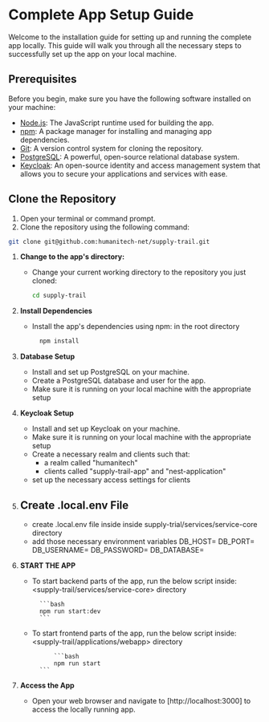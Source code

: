 # Complete App Setup Guide

Welcome to the installation guide for setting up and running the complete app locally.
This guide will walk you through all the necessary steps to successfully set up the app on your local machine.

## Prerequisites

Before you begin, make sure you have the following software installed on your machine:

- [Node.js](https://nodejs.org/): The JavaScript runtime used for building the app.
- [npm](https://www.npmjs.com/): A package manager for installing and managing app dependencies.
- [Git](https://git-scm.com/): A version control system for cloning the repository.
- [PostgreSQL](https://www.postgresql.org/): A powerful, open-source relational database system.
- [Keycloak](https://www.keycloak.org/): An open-source identity and access management system that allows you to secure your applications and services with ease.

## Clone the Repository

1. Open your terminal or command prompt.
2. Clone the repository using the following command:

```bash
git clone git@github.com:humanitech-net/supply-trail.git
```

1.  **Change to the app's directory:**

    - Change your current working directory to the repository you just cloned:

      ```bash
      cd supply-trail
      ```

2.  **Install Dependencies**

    - Install the app's dependencies using npm: in the root directory

      ```bash
        npm install
      ```

3.  **Database Setup**

    - Install and set up PostgreSQL on your machine.
    - Create a PostgreSQL database and user for the app.
    - Make sure it is running on your local machine with the appropriate setup

4.  **Keycloak Setup**

    - Install and set up Keycloak on your machine.
    - Make sure it is running on your local machine with the appropriate setup
    - Create a necessary realm and clients such that:
      - a realm called "humanitech"
      - clients called "supply-trail-app" and "nest-application"
    - set up the necessary access settings for clients

5.  ## **Create .local.env File**

    - create .local.env file inside inside supply-trial/services/service-core directory
    - add those necessary environment variables
      DB_HOST=
      DB_PORT=
      DB_USERNAME=
      DB_PASSWORD=
      DB_DATABASE=

6.  **START THE APP**

    - To start backend parts of the app, run the below script inside:
      <supply-trail/services/service-core> directory

            ```bash
            npm run start:dev
            ```

    - To start frontend parts of the app, run the below script inside:
      <supply-trail/applications/webapp> directory

                ```bash
                npm run start
            ```

7.  **Access the App**
    - Open your web browser and navigate to [http://localhost:3000] to access the locally running app.
